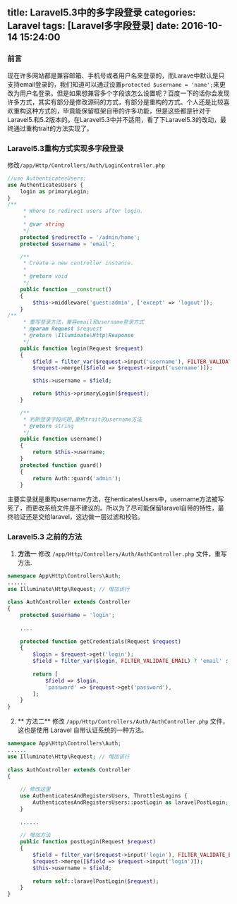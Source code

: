 title: Laravel5.3中的多字段登录
categories: Laravel
tags: [Laravel多字段登录]
date: 2016-10-14 15:24:00
---
### 前言
现在许多网站都是兼容邮箱、手机号或者用户名来登录的，而Larave中默认是只支持email登录的，我们知道可以通过设置`protected $username = 'name';`来更改为用户名登录。但是如果想兼容多个字段该怎么设置呢？百度一下的话你会发现许多方式，其实有部分是修改源码的方式，有部分是重构的方式。个人还是比较喜欢重构这种方式的，毕竟能保留框架自带的许多功能，但是这些都是针对于Laravel5.和5.2版本的。在Laravel5.3中并不适用，看了下Laravel5.3的改动，最终通过重构trait的方法实现了。
<!-- more -->
### Laravel5.3重构方式实现多字段登录
修改`/app/Http/Controllers/Auth/LoginController.php`
```php
//use AuthenticatesUsers;
use AuthenticatesUsers {
	login as primaryLogin;
}
/**
     * Where to redirect users after login.
     *
     * @var string
     */
    protected $redirectTo = '/admin/home';
    protected $username = 'email';

    /**
     * Create a new controller instance.
     *
     * @return void
     */
    public function __construct()
    {
        $this->middleware('guest:admin', ['except' => 'logout']);
    }
/**
     * 重写登录方法，兼容email和username登录方式
     * @param Request $request
     * @return \Illuminate\Http\Response
     */
    public function login(Request $request)
    {
        $field = filter_var($request->input('username'), FILTER_VALIDATE_EMAIL) ? 'email' : 'username';
        $request->merge([$field => $request->input('username')]);

        $this->username = $field;

        return $this->primaryLogin($request);
    }

    /**
     * 判断登录字段问题,重构trait的username方法
     * @return string
     */
    public function username()
    {
        return $this->username;
    }
	protected function guard()
    {
        return Auth::guard('admin');
    }
```
主要实录就是重构username方法，在henticatesUsers中，username方法被写死了，而更改系统文件是不建议的。所以为了尽可能保留laravel自带的特性，最终验证还是交给laravel，这边做一层过滤和校验。

### Laravel5.3 之前的方法
1. **方法一** 
修改 `/app/Http/Controllers/Auth/AuthController.php` 文件，重写方法.
```php
namespace App\Http\Controllers\Auth;
......
use Illuminate\Http\Request; // 增加该行
 
class AuthController extends Controller
{
    protected $username = 'login';
 
    ....
 
    protected function getCredentials(Request $request)
    {
        $login = $request->get('login');
        $field = filter_var($login, FILTER_VALIDATE_EMAIL) ? 'email' : 'name';
 
        return [
            $field => $login,
            'password' => $request->get('password'),
        ];
    }
}
```
2.  ** 方法二**
修改 `/app/Http/Controllers/Auth/AuthController.php` 文件，这也是使用 Laravel 自带认证系统的一种方法。
```php
namespace App\Http\Controllers\Auth;
......
use Illuminate\Http\Request; // 增加该行
 
class AuthController extends Controller
{
 
    // 修改这里
    use AuthenticatesAndRegistersUsers, ThrottlesLogins {
        AuthenticatesAndRegistersUsers::postLogin as laravelPostLogin;
    }
 
    ......
 
    // 增加方法
    public function postLogin(Request $request)
    {
        $field = filter_var($request->input('login'), FILTER_VALIDATE_EMAIL) ? 'email' : 'name';
        $request->merge([$field => $request->input('login')]);
        $this->username = $field;
 
        return self::laravelPostLogin($request);
    }
}
```
